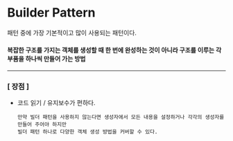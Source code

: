 
# Builder Pattern

패턴 중에 가장 기본적이고 많이 사용되는 패턴이다.

#### 복잡한 구조를 가지는 객체를 생성할 때 한 번에 완성하는 것이 아니라 구조를 이루는 각 부품을 하나씩 만들어 가는 방법


------------------------------
### [ 장점 ]

* 코드 읽기 / 유지보수가 편하다.
  
      만약 빌더 패턴을 사용하지 않는다면 생성자에서 모든 내용을 설정하거나 각각의 생성자를 만들어 주어야 하지만
      빌더 패턴 하나로 다양한 객체 생성 방법을 커버할 수 있다.
